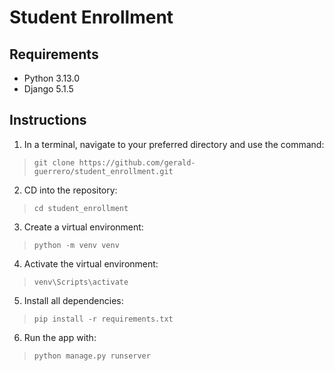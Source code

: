 # Student Enrollment

## Requirements
- Python 3.13.0
- Django 5.1.5

## Instructions
1. In a terminal, navigate to your preferred directory and use the command:
>`git clone https://github.com/gerald-guerrero/student_enrollment.git`
2. CD into the repository:
>`cd student_enrollment`
3. Create a virtual environment:
>`python -m venv venv`
4. Activate the virtual environment:
>`venv\Scripts\activate`
5. Install all dependencies:
>`pip install -r requirements.txt`
6. Run the app with:
>`python manage.py runserver`